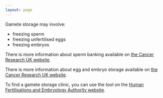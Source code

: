 ```yaml
---
layout: page
---
```


Gamete storage may involve:

- freezing sperm
- freezing unfertilised eggs
- freezing embryos

There is more information about sperm banking available on [the Cancer Research UK website](http://www.cancerresearchuk.org/about-cancer/coping/physically/sex/men/sperm-banking).

There is more information about egg and embryo storage available on [the Cancer Research UK website](http://www.cancerresearchuk.org/about-cancer/cancer-in-general/treatment/chemotherapy/fertility/women/ways-to-keep-fertility).

To find a gamete storage clinic, you can use the tool on the [Human Fertilisations and Embryology Authority website](http://guide.hfea.gov.uk/guide/AdvancedSearch.aspx).
